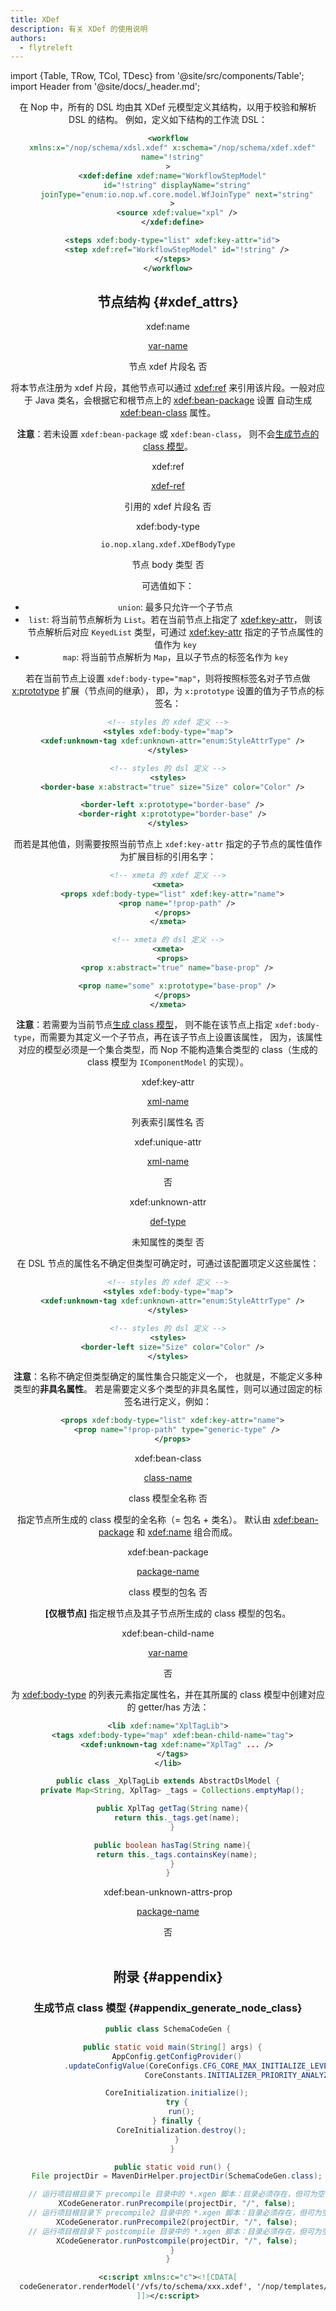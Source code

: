 ```yaml
---
title: XDef
description: 有关 XDef 的使用说明
authors:
  - flytreleft
---
```


import {Table, TRow, TCol, TDesc} from '@site/src/components/Table';
import Header from '@site/docs/\_header.md';

<Header />

在 Nop 中，所有的 DSL 均由其 XDef 元模型定义其结构，以用于校验和解析 DSL 的结构。
例如，定义如下结构的工作流 DSL：

```xml
<workflow
  xmlns:x="/nop/schema/xdsl.xdef" x:schema="/nop/schema/xdef.xdef"
  name="!string"
>
  <xdef:define xdef:name="WorkflowStepModel"
    id="!string" displayName="string"
    joinType="enum:io.nop.wf.core.model.WfJoinType" next="string"
  >
    <source xdef:value="xpl" />
  </xdef:define>

  <steps xdef:body-type="list" xdef:key-attr="id">
    <step xdef:ref="WorkflowStepModel" id="!string" />
  </steps>
</workflow>
```

## 节点结构 {#xdef_attrs}

<Table head={['属性', '值类型', '属性名称', '必填']}>

<!-- -->

<TRow><TCol id="attr_xdef_name"> xdef:name </TCol><TCol>

[var-name](../dict/std-domain#opt_var_name)

</TCol><TCol> 节点 xdef 片段名 </TCol>
<TCol> 否 </TCol><TDesc>

将本节点注册为 xdef 片段，其他节点可以通过 [xdef:ref](#attr_xdef_ref)
来引用该片段。一般对应于 Java 类名，会根据它和根节点上的
[xdef:bean-package](#attr_xdef_bean_package) 设置
自动生成 [xdef:bean-class](#attr_xdef_bean_class) 属性。

**注意**：若未设置 `xdef:bean-package` 或 `xdef:bean-class`，
则不会[生成节点的 class 模型](#appendix_generate_node_class)。

</TDesc></TRow>

<!-- -->

<TRow><TCol id="attr_xdef_ref"> xdef:ref </TCol><TCol>

[xdef-ref](../dict/std-domain#opt_xdef_ref)

</TCol><TCol> 引用的 xdef 片段名 </TCol>
<TCol> 否 </TCol><TDesc>


</TDesc></TRow>

<!-- -->

<TRow><TCol id="attr_xdef_body_type"> xdef:body-type </TCol><TCol>

`io.nop.xlang.xdef.XDefBodyType`

</TCol><TCol> 节点 body 类型 </TCol>
<TCol> 否 </TCol><TDesc>

可选值如下：

- `union`: 最多只允许一个子节点
- `list`: 将当前节点解析为 `List`。若在当前节点上指定了 [xdef:key-attr](#attr_xdef_key_attr)，
  则该节点解析后对应 `KeyedList` 类型，可通过 [xdef:key-attr](#attr_xdef_key_attr)
  指定的子节点属性的值作为 `key`
- `map`: 将当前节点解析为 `Map`，且以子节点的标签名作为 `key`

若在当前节点上设置 `xdef:body-type="map"`，则将按照标签名对子节点做
[x:prototype](./xdsl#attr_x_prototype) 扩展（节点间的继承），
即，为 `x:prototype` 设置的值为子节点的标签名：

```xml
<!-- styles 的 xdef 定义 -->
<styles xdef:body-type="map">
  <xdef:unknown-tag xdef:unknown-attr="enum:StyleAttrType" />
</styles>

<!-- styles 的 dsl 定义 -->
<styles>
  <border-base x:abstract="true" size="Size" color="Color" />

  <border-left x:prototype="border-base" />
  <border-right x:prototype="border-base" />
</styles>
```

而若是其他值，则需要按照当前节点上 `xdef:key-attr` 指定的子节点的属性值作为扩展目标的引用名字：

```xml
<!-- xmeta 的 xdef 定义 -->
<xmeta>
  <props xdef:body-type="list" xdef:key-attr="name">
    <prop name="!prop-path" />
  </props>
</xmeta>

<!-- xmeta 的 dsl 定义 -->
<xmeta>
  <props>
    <prop x:abstract="true" name="base-prop" />

    <prop name="some" x:prototype="base-prop" />
  </props>
</xmeta>
```

**注意**：若需要为当前节点[生成 class 模型](#appendix_generate_node_class)，
则不能在该节点上指定 `xdef:body-type`，而需要为其定义一个子节点，再在该子节点上设置该属性，
因为，该属性对应的模型必须是一个集合类型，而 Nop 不能构造集合类型的 class（生成的 class 模型为
`IComponentModel` 的实现）。

</TDesc></TRow>

<!-- -->

<TRow><TCol id="attr_xdef_key_attr"> xdef:key-attr </TCol><TCol>

[xml-name](../dict/std-domain#opt_xml_name)

</TCol><TCol> 列表索引属性名 </TCol>
<TCol> 否 </TCol><TDesc>


</TDesc></TRow>

<!-- -->

<TRow><TCol id="attr_xdef_unique_attr"> xdef:unique-attr </TCol><TCol>

[xml-name](../dict/std-domain#opt_xml_name)

</TCol><TCol>  </TCol>
<TCol> 否 </TCol><TDesc>


</TDesc></TRow>

<!-- -->

<TRow><TCol id="attr_xdef_unknown_attr"> xdef:unknown-attr </TCol><TCol>

[def-type](../dict/std-domain#opt_def_type)

</TCol><TCol> 未知属性的类型 </TCol>
<TCol> 否 </TCol><TDesc>

在 DSL 节点的属性名不确定但类型可确定时，可通过该配置项定义这些属性：

```xml
<!-- styles 的 xdef 定义 -->
<styles xdef:body-type="map">
  <xdef:unknown-tag xdef:unknown-attr="enum:StyleAttrType" />
</styles>

<!-- styles 的 dsl 定义 -->
<styles>
  <border-left size="Size" color="Color" />
</styles>
```

**注意**：名称不确定但类型确定的属性集合只能定义一个，
也就是，不能定义多种类型的**非具名属性**。
若是需要定义多个类型的非具名属性，则可以通过固定的标签名进行定义，例如：

```xml
  <props xdef:body-type="list" xdef:key-attr="name">
    <prop name="!prop-path" type="generic-type" />
  </props>
```

</TDesc></TRow>

<!-- -->

<TRow><TCol id="attr_xdef_bean_class"> xdef:bean-class </TCol><TCol>

[class-name](../dict/std-domain#opt_class_name)

</TCol><TCol> class 模型全名称 </TCol>
<TCol> 否 </TCol><TDesc>

指定节点所生成的 class 模型的全名称（= 包名 + 类名）。
默认由 [xdef:bean-package](#attr_xdef_bean_package)
和 [xdef:name](#attr_xdef_name) 组合而成。

</TDesc></TRow>

<!-- -->

<TRow><TCol id="attr_xdef_bean_package"> xdef:bean-package </TCol><TCol>

[package-name](../dict/std-domain#opt_package_name)

</TCol><TCol> class 模型的包名 </TCol>
<TCol> 否 </TCol><TDesc>

**[仅根节点]** 指定根节点及其子节点所生成的 class 模型的包名。

</TDesc></TRow>

<!-- -->

<TRow><TCol id="attr_xdef_bean_child_name"> xdef:bean-child-name </TCol><TCol>

[var-name](../dict/std-domain#opt_var_name)

</TCol><TCol>  </TCol>
<TCol> 否 </TCol><TDesc>

为 [xdef:body-type](#attr_xdef_body_type) 的列表元素指定属性名，并在其所属的
class 模型中创建对应的 getter/has 方法：

```xml title="xlib.xdef"
<lib xdef:name="XplTagLib">
  <tags xdef:body-type="map" xdef:bean-child-name="tag">
    <xdef:unknown-tag xdef:name="XplTag" ... />
  </tags>
</lib>
```

```java title="_XplTagLib.java"
public class _XplTagLib extends AbstractDslModel {
  private Map<String, XplTag> _tags = Collections.emptyMap();

  public XplTag getTag(String name){
    return this._tags.get(name);
  }

  public boolean hasTag(String name){
    return this._tags.containsKey(name);
  }
}
```

</TDesc></TRow>

<!-- -->

<TRow><TCol id="attr_xdef_bean_unknown_attrs_prop"> xdef:bean-unknown-attrs-prop </TCol><TCol>

[package-name](../dict/std-domain#opt_package_name)

</TCol><TCol>  </TCol>
<TCol> 否 </TCol><TDesc>


</TDesc></TRow>

</Table>

## 附录 {#appendix}

### 生成节点 class 模型 {#appendix_generate_node_class}

```java title="src/main/java/xx/xx/xx/SchemaCodeGen.java"
public class SchemaCodeGen {

  public static void main(String[] args) {
    AppConfig.getConfigProvider()
            .updateConfigValue(CoreConfigs.CFG_CORE_MAX_INITIALIZE_LEVEL,
                              CoreConstants.INITIALIZER_PRIORITY_ANALYZE);

    CoreInitialization.initialize();
    try {
      run();
    } finally {
      CoreInitialization.destroy();
    }
  }

  public static void run() {
    File projectDir = MavenDirHelper.projectDir(SchemaCodeGen.class);

    // 运行项目根目录下 precompile 目录中的 *.xgen 脚本：目录必须存在，但可为空目录
    XCodeGenerator.runPrecompile(projectDir, "/", false);
    // 运行项目根目录下 precompile2 目录中的 *.xgen 脚本：目录必须存在，但可为空目录
    XCodeGenerator.runPrecompile2(projectDir, "/", false);
    // 运行项目根目录下 postcompile 目录中的 *.xgen 脚本：目录必须存在，但可为空目录
    XCodeGenerator.runPostcompile(projectDir, "/", false);
  }
}
```

```xml title="precompile2/gen-xxx-xdsl.xgen"
<c:script xmlns:c="c"><![CDATA[
  codeGenerator.renderModel('/vfs/to/schema/xxx.xdef', '/nop/templates/xdsl', '/', $scope);
]]></c:script>
```

